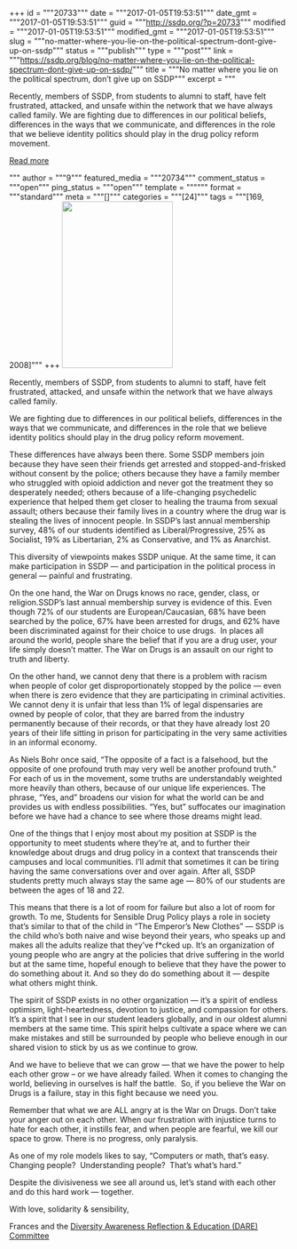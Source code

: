+++
id = """20733"""
date = """2017-01-05T19:53:51"""
date_gmt = """2017-01-05T19:53:51"""
guid = """http://ssdp.org/?p=20733"""
modified = """2017-01-05T19:53:51"""
modified_gmt = """2017-01-05T19:53:51"""
slug = """no-matter-where-you-lie-on-the-political-spectrum-dont-give-up-on-ssdp"""
status = """publish"""
type = """post"""
link = """https://ssdp.org/blog/no-matter-where-you-lie-on-the-political-spectrum-dont-give-up-on-ssdp/"""
title = """No matter where you lie on the political spectrum, don&#8217;t give up on SSDP"""
excerpt = """<p>Recently, members of SSDP, from students to alumni to staff, have felt frustrated, attacked, and unsafe within the network that we have always called family. We are fighting due to differences in our political beliefs, differences in the ways that we communicate, and differences in the role that we believe identity politics should play in the drug policy reform movement.</p>
<div class="h10"></div>
<p><a class="more-link2 flat" href="https://ssdp.org/blog/no-matter-where-you-lie-on-the-political-spectrum-dont-give-up-on-ssdp/">Read more</a></p>
"""
author = """9"""
featured_media = """20734"""
comment_status = """open"""
ping_status = """open"""
template = """"""
format = """standard"""
meta = """[]"""
categories = """[24]"""
tags = """[169, 2008]"""
+++
<a href="/assets/SSDP-Staff-July-2015-46-1.jpg"><img class="alignright wp-image-20734 size-medium" src="http://ssdp.org/assets/SSDP-Staff-July-2015-46-1-200x300.jpg" width="200" height="300" /></a>

<span style="font-weight: 400;">Recently, members of SSDP, from students to alumni to staff, have felt frustrated, attacked, and unsafe within the network that we have always called family. </span>

<span style="font-weight: 400;">We are fighting due to differences in our political beliefs, differences in the ways that we communicate, and differences in the role that we believe identity politics should play in the drug policy reform movement.</span>

These differences have always been there. Some SSDP members join because they have seen their friends get arrested and stopped-and-frisked without consent by the police; others because they have a family member who struggled with opioid addiction and never got the treatment they so desperately needed; others because of a life-changing psychedelic experience that helped them get closer to healing the trauma from sexual assault; others because their family lives in a country where the drug war is stealing the lives of innocent people. In SSDP’s last annual membership survey, 48% of our students identified as Liberal/Progressive, 25% as Socialist, 19% as Libertarian, 2% as Conservative, and 1% as Anarchist.

<span style="font-weight: 400;">This diversity of viewpoints makes SSDP unique. At the same time, it can make participation in SSDP &#8212; and participation in the political process in general &#8212; painful and frustrating.</span>

<span style="font-weight: 400;">On the one hand, the War on Drugs knows no race, gender, class, or religion.SSDP’s last annual membership survey is evidence of this. Even though 72% of our students are European/Caucasian, 68% have been searched by the police, 67% have been arrested for drugs, and 62% have been discriminated against for their choice to use drugs.  In places all around the world, people share the belief that if you are a drug user, your life simply doesn’t matter. The War on Drugs is an assault on our right to truth and liberty.</span>

<span style="font-weight: 400;">On the other hand, we cannot deny that there is a problem with racism when people of color get disproportionately stopped by the police &#8212; even when there is zero evidence that they are participating in criminal activities. We cannot deny it is unfair that less than 1% of legal dispensaries are owned by people of color, that they are barred from the industry permanently because of their records, or that they have already lost 20 years of their life sitting in prison for participating in the very same activities in an informal economy.</span>

<span style="font-weight: 400;">As Niels Bohr once said, “The opposite of a fact is a falsehood, but the opposite of one profound truth may very well be another profound truth.” For each of us in the movement, some truths are understandably weighted more heavily than others, because of our unique life experiences. The phrase, “Yes, and” broadens our vision for what the world can be and provides us with endless possibilities. “Yes, but” suffocates our imagination before we have had a chance to see where those dreams might lead. </span>

<span style="font-weight: 400;">One of the things that I enjoy most about my position at SSDP is the opportunity to meet students where they’re at, and to further their knowledge about drugs and drug policy in a context that transcends their campuses and local communities. I’ll admit that sometimes it can be tiring having the same conversations over and over again. After all, SSDP students pretty much always stay the same age &#8212; 80% of our students are between the ages of 18 and 22. </span>

<span style="font-weight: 400;">This means that there is a lot of room for failure but also a lot of room for growth. To me, Students for Sensible Drug Policy plays a role in society that’s similar to that of the child in “The Emperor&#8217;s New Clothes” &#8212; SSDP is the child who’s both naive and wise beyond their years, who speaks up and makes all the adults realize that they’ve f*cked up. It&#8217;s an organization of young people who are angry at the policies that drive suffering in the world but at the same time, hopeful enough to believe that they have the power to do something about it. And so they do do something about it &#8212; despite what others might think. </span>

<span style="font-weight: 400;">The spirit of SSDP exists in no other organization &#8212; it’s a spirit of endless optimism, light-heartedness, devotion to justice, and compassion for others. It&#8217;s a spirit that I see in our student leaders globally, and in our oldest alumni members at the same time. This spirit helps cultivate a space where we can make mistakes and still be surrounded by people who believe enough in our shared vision to stick by us as we continue to grow. </span>

<span style="font-weight: 400;">And we have to believe that we can grow &#8212; that we have the power to help each other grow &#8211; or we have already failed. When it comes to changing the world, believing in ourselves is half the battle.  So, if you believe the War on Drugs is a failure, stay in this fight because we need you.</span>

Remember that what we are ALL angry at is the War on Drugs. Don’t take your anger out on each other. When our frustration with injustice turns to hate for each other, it instills fear, and when people are fearful, we kill our space to grow. There is no progress, only paralysis.

<span style="font-weight: 400;">As one of my role models likes to say, “Computers or math, that’s easy. Changing people?  Understanding people?  That’s what’s hard.” </span>

<span style="font-weight: 400;">Despite the divisiveness we see all around us, let&#8217;s stand with each other and do this hard work — together. </span>

<span style="font-weight: 400;">With love, solidarity &amp; sensibility,</span>

<span style="font-weight: 400;">Frances and the </span><a href="http://ssdp.org/diversity"><span style="font-weight: 400;">Diversity Awareness Reflection &amp; Education (DARE) Committee</span></a>
